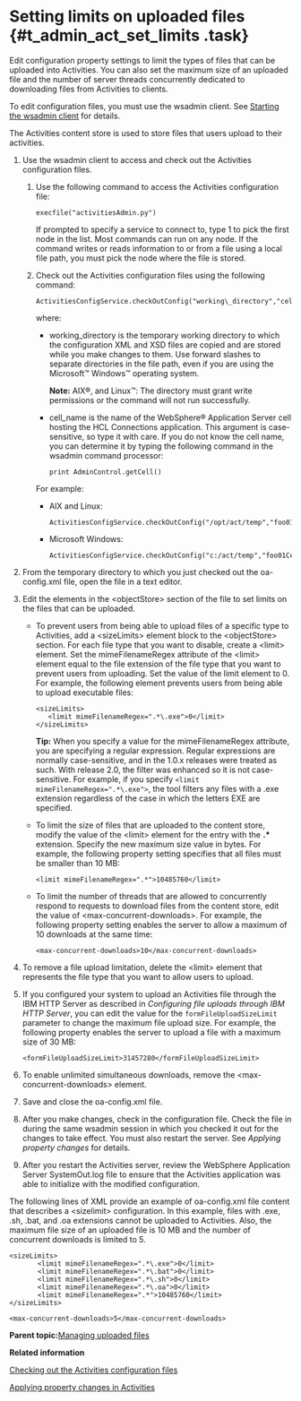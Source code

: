 # Setting limits on uploaded files {#t_admin_act_set_limits .task}

Edit configuration property settings to limit the types of files that can be uploaded into Activities. You can also set the maximum size of an uploaded file and the number of server threads concurrently dedicated to downloading files from Activities to clients.

To edit configuration files, you must use the wsadmin client. See [Starting the wsadmin client](t_admin_wsadmin_starting.md) for details.

The Activities content store is used to store files that users upload to their activities.

1.  Use the wsadmin client to access and check out the Activities configuration files.

    1.  Use the following command to access the Activities configuration file:

        ```
        execfile("activitiesAdmin.py")
        ```

        If prompted to specify a service to connect to, type 1 to pick the first node in the list. Most commands can run on any node. If the command writes or reads information to or from a file using a local file path, you must pick the node where the file is stored.

    2.  Check out the Activities configuration files using the following command:

        ```
        ActivitiesConfigService.checkOutConfig("working\_directory","cell\_name")
        
        ```

        where:

        -   working\_directory is the temporary working directory to which the configuration XML and XSD files are copied and are stored while you make changes to them. Use forward slashes to separate directories in the file path, even if you are using the Microsoft™ Windows™ operating system.

            **Note:** AIX®, and Linux™: The directory must grant write permissions or the command will not run successfully.

        -   cell\_name is the name of the WebSphere® Application Server cell hosting the HCL Connections application. This argument is case-sensitive, so type it with care. If you do not know the cell name, you can determine it by typing the following command in the wsadmin command processor:

            ```
            print AdminControl.getCell()
            ```

        For example:

        -   AIX and Linux:

            ```
            ActivitiesConfigService.checkOutConfig("/opt/act/temp","foo01Cell01")
            ```

        -   Microsoft Windows:

            ```
            ActivitiesConfigService.checkOutConfig("c:/act/temp","foo01Cell01")
            ```

2.  From the temporary directory to which you just checked out the oa-config.xml file, open the file in a text editor.

3.  Edit the elements in the <objectStore\> section of the file to set limits on the files that can be uploaded.

    -   To prevent users from being able to upload files of a specific type to Activities, add a <sizeLimits\> element block to the <objectStore\> section. For each file type that you want to disable, create a <limit\> element. Set the mimeFilenameRegex attribute of the <limit\> element equal to the file extension of the file type that you want to prevent users from uploading. Set the value of the limit element to 0. For example, the following element prevents users from being able to upload executable files:

        ```
        <sizeLimits>
           <limit mimeFilenameRegex=".*\.exe">0</limit>
        </sizeLimits>
        ```

        **Tip:** When you specify a value for the mimeFilenameRegex attribute, you are specifying a regular expression. Regular expressions are normally case-sensitive, and in the 1.0.x releases were treated as such. With release 2.0, the filter was enhanced so it is not case-sensitive. For example, if you specify `<limit mimeFilenameRegex=".*\.exe">`, the tool filters any files with a .exe extension regardless of the case in which the letters EXE are specified.

    -   To limit the size of files that are uploaded to the content store, modify the value of the <limit\> element for the entry with the **.\*** extension. Specify the new maximum size value in bytes. For example, the following property setting specifies that all files must be smaller than 10 MB:

        ```
        <limit mimeFilenameRegex=".*">10485760</limit>
        ```

    -   To limit the number of threads that are allowed to concurrently respond to requests to download files from the content store, edit the value of <max-concurrent-downloads\>. For example, the following property setting enables the server to allow a maximum of 10 downloads at the same time:

        ```
        <max-concurrent-downloads>10</max-concurrent-downloads>
        
        ```

4.  To remove a file upload limitation, delete the <limit\> element that represents the file type that you want to allow users to upload.

5.  If you configured your system to upload an Activities file through the IBM HTTP Server as described in *Configuring file uploads through IBM HTTP Server*, you can edit the value for the `formFileUploadSizeLimit` parameter to change the maximum file upload size. For example, the following property enables the server to upload a file with a maximum size of 30 MB:

    ```
    <formFileUploadSizeLimit>31457280</formFileUploadSizeLimit>
    ```

6.  To enable unlimited simultaneous downloads, remove the <max-concurrent-downloads\> element.

7.  Save and close the oa-config.xml file.

8.  After you make changes, check in the configuration file. Check the file in during the same wsadmin session in which you checked it out for the changes to take effect. You must also restart the server. See *Applying property changes* for details.

9.  After you restart the Activities server, review the WebSphere Application Server SystemOut.log file to ensure that the Activities application was able to initialize with the modified configuration.


The following lines of XML provide an example of oa-config.xml file content that describes a <sizelimit\> configuration. In this example, files with .exe, .sh, .bat, and .oa extensions cannot be uploaded to Activities. Also, the maximum file size of an uploaded file is 10 MB and the number of concurrent downloads is limited to 5.

```
<sizeLimits>
       <limit mimeFilenameRegex=".*\.exe">0</limit>
       <limit mimeFilenameRegex=".*\.bat">0</limit>
       <limit mimeFilenameRegex=".*\.sh">0</limit>
       <limit mimeFilenameRegex=".*\.oa">0</limit>
       <limit mimeFilenameRegex=".*">10485760</limit>
</sizeLimits>

<max-concurrent-downloads>5</max-concurrent-downloads>

```

**Parent topic:**[Managing uploaded files](../admin/t_admin_act_manage_uploads.md)

**Related information**  


[Checking out the Activities configuration files](../admin/t_admin_act_checkout_config_file.md)

[Applying property changes in Activities](../admin/t_admin_act_save_changes.md)

